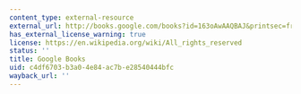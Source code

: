 ```yaml
---
content_type: external-resource
external_url: http://books.google.com/books?id=163oAwAAQBAJ&printsec=frontcover
has_external_license_warning: true
license: https://en.wikipedia.org/wiki/All_rights_reserved
status: ''
title: Google Books
uid: c4df6703-b3a0-4e84-ac7b-e28540444bfc
wayback_url: ''
---
```


